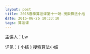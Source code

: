 ```yaml
---
layout: post
title: 2015春季算法课第十一场-搜索算法小结
date: 2015-06-26 10:33:10
tags: 算法课
---
```


主讲人：Lw

详见：[( 小结 ) 搜索算法小结](http://bigballon.github.io/icpc/2015/06/16/search/)